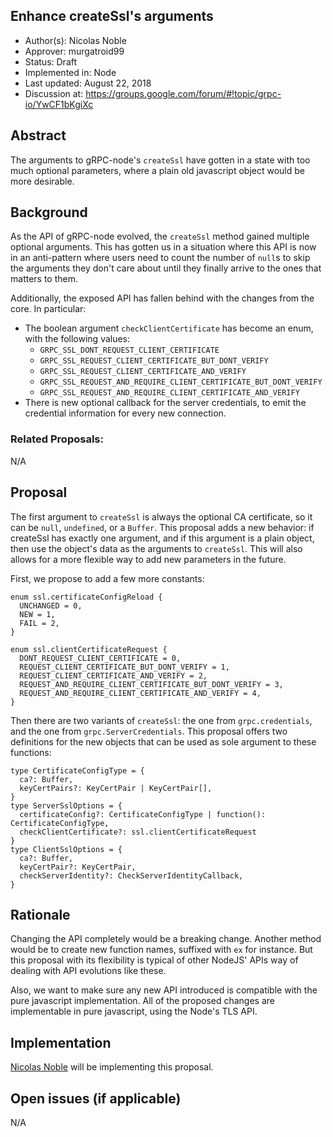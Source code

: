 Enhance createSsl's arguments
----
* Author(s): Nicolas Noble
* Approver: murgatroid99
* Status: Draft
* Implemented in: Node
* Last updated: August 22, 2018
* Discussion at: https://groups.google.com/forum/#!topic/grpc-io/YwCF1bKgiXc

## Abstract
The arguments to gRPC-node's `createSsl` have gotten in a state with too much optional parameters, where a plain old javascript object would be more desirable.

## Background
As the API of gRPC-node evolved, the `createSsl` method gained multiple optional arguments. This has gotten us in a situation where this API is now in an anti-pattern where users need to count the number of `null`s to skip the arguments they don't care about until they finally arrive to the ones that matters to them.

Additionally, the exposed API has fallen behind with the changes from the core. In particular:

 - The boolean argument `checkClientCertificate` has become an enum, with the following values:
   - `GRPC_SSL_DONT_REQUEST_CLIENT_CERTIFICATE`
   - `GRPC_SSL_REQUEST_CLIENT_CERTIFICATE_BUT_DONT_VERIFY`
   - `GRPC_SSL_REQUEST_CLIENT_CERTIFICATE_AND_VERIFY`
   - `GRPC_SSL_REQUEST_AND_REQUIRE_CLIENT_CERTIFICATE_BUT_DONT_VERIFY`
   - `GRPC_SSL_REQUEST_AND_REQUIRE_CLIENT_CERTIFICATE_AND_VERIFY`
 - There is new optional callback for the server credentials, to emit the credential information for every new connection.

### Related Proposals:
N/A

## Proposal
The first argument to `createSsl` is always the optional CA certificate, so it can be `null`, `undefined`, or a `Buffer`. This proposal adds a new behavior: if createSsl has exactly one argument, and if this argument is a plain object, then use the object's data as the arguments to `createSsl`. This will also allows for a more flexible way to add new parameters in the future.

First, we propose to add a few more constants:
```
enum ssl.certificateConfigReload {
  UNCHANGED = 0,
  NEW = 1,
  FAIL = 2,
}

enum ssl.clientCertificateRequest {
  DONT_REQUEST_CLIENT_CERTIFICATE = 0,
  REQUEST_CLIENT_CERTIFICATE_BUT_DONT_VERIFY = 1,
  REQUEST_CLIENT_CERTIFICATE_AND_VERIFY = 2,
  REQUEST_AND_REQUIRE_CLIENT_CERTIFICATE_BUT_DONT_VERIFY = 3,
  REQUEST_AND_REQUIRE_CLIENT_CERTIFICATE_AND_VERIFY = 4,
}
```

Then there are two variants of `createSsl`: the one from `grpc.credentials`, and the one from `grpc.ServerCredentials`. This proposal offers two definitions for the new objects that can be used as sole argument to these functions:
```
type CertificateConfigType = {
  ca?: Buffer,
  keyCertPairs?: KeyCertPair | KeyCertPair[],
}
type ServerSslOptions = {
  certificateConfig?: CertificateConfigType | function(): CertificateConfigType,
  checkClientCertificate?: ssl.clientCertificateRequest
}
type ClientSslOptions = {
  ca?: Buffer,
  keyCertPair?: KeyCertPair,
  checkServerIdentity?: CheckServerIdentityCallback,
}
```

## Rationale
Changing the API completely would be a breaking change. Another method would be to create new function names, suffixed with `ex` for instance. But this proposal with its flexibility is typical of other NodeJS' APIs way of dealing with API evolutions like these.

Also, we want to make sure any new API introduced is compatible with the pure javascript implementation. All of the proposed changes are implementable in pure javascript, using the Node's TLS API.

## Implementation
[Nicolas Noble](https://github.com/nicolasnoble) will be implementing this proposal.

## Open issues (if applicable)
N/A

